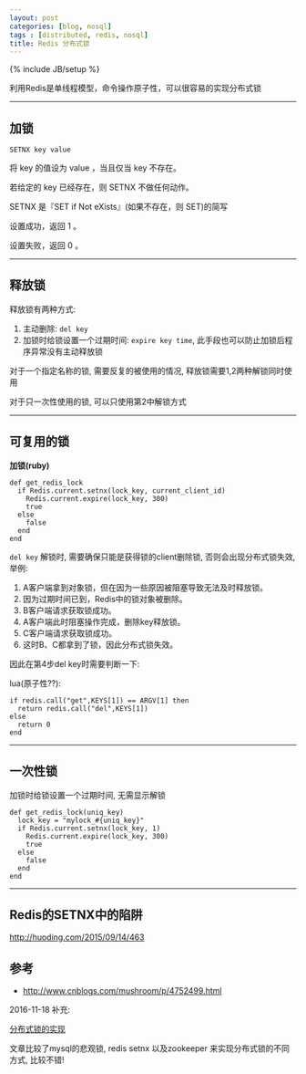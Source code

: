 ```yaml
---
layout: post
categories: [blog, nosql]
tags : [distributed, redis, nosql]
title: Redis 分布式锁
---
```

{% include JB/setup %}


利用Redis是单线程模型，命令操作原子性，可以很容易的实现分布式锁

---

## 加锁

    SETNX key value

将 key 的值设为 value ，当且仅当 key 不存在。

若给定的 key 已经存在，则 SETNX 不做任何动作。

SETNX 是『SET if Not eXists』(如果不存在，则 SET)的简写

设置成功，返回 1 。

设置失败，返回 0 。

---

## 释放锁

释放锁有两种方式:

1. 主动删除: `del key`
2. 加锁时给锁设置一个过期时间: `expire key time`, 此手段也可以防止加锁后程序异常没有主动释放锁

对于一个指定名称的锁, 需要反复的被使用的情况, 释放锁需要1,2两种解锁同时使用

对于只一次性使用的锁, 可以只使用第2中解锁方式

---

## 可复用的锁

**加锁(ruby)**

    def get_redis_lock
      if Redis.current.setnx(lock_key, current_client_id)
        Redis.current.expire(lock_key, 300)
        true
      else
        false
      end
    end


`del key` 解锁时, 需要确保只能是获得锁的client删除锁, 否则会出现分布式锁失效, 举例:

1. A客户端拿到对象锁，但在因为一些原因被阻塞导致无法及时释放锁。
2. 因为过期时间已到，Redis中的锁对象被删除。
3. B客户端请求获取锁成功。
4. A客户端此时阻塞操作完成，删除key释放锁。
5. C客户端请求获取锁成功。
6. 这时B、C都拿到了锁，因此分布式锁失效。

因此在第4步del key时需要判断一下:

lua(原子性??):

    if redis.call("get",KEYS[1]) == ARGV[1] then
      return redis.call("del",KEYS[1])
    else 
      return 0
    end

---

## 一次性锁

加锁时给锁设置一个过期时间, 无需显示解锁

    def get_redis_lock(uniq_key)
      lock_key = "mylock_#{uniq_key}"
      if Redis.current.setnx(lock_key, 1)
        Redis.current.expire(lock_key, 300)
        true
      else
        false
      end
    end

---

## Redis的SETNX中的陷阱

<http://huoding.com/2015/09/14/463>

## 参考

* <http://www.cnblogs.com/mushroom/p/4752499.html>

2016-11-18 补充:

[分布式锁的实现](https://my.oschina.net/pingpangkuangmo/blog/747851)

文章比较了mysql的悲观锁, redis setnx 以及zookeeper 来实现分布式锁的不同方式, 比较不错!
